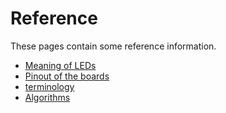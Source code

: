 # Reference
These pages contain some reference information.

- [Meaning of LEDs](leds.html)
- [Pinout of the boards](pinouts.html)
- [terminology](terminology.html)
- [Algorithms](algorithms.html)
